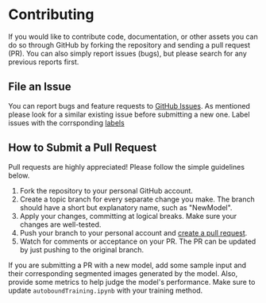 Contributing
============

If you would like to contribute code, documentation, or other assets you can do so through GitHub by forking the repository and sending a pull request (PR). You can also simply report issues (bugs), but please search for any previous reports first.

File an Issue
-------------
You can report bugs and feature requests to [GitHub Issues](https://github.com/BBloggsbott/autobound/issues). As mentioned please look for a similar existing issue before submitting a new one.
Label issues with the corrsponding [labels](https://github.com/BBloggsbott/autobound/labels)

How to Submit a Pull Request
----------------------------
Pull requests are highly appreciated! Please follow the simple guidelines below.

1. Fork the repository to your personal GitHub account.
1. Create a topic branch for every separate change you make. The branch should have a short but explanatory name, such as "NewModel".
1. Apply your changes, committing at logical breaks. Make sure your changes are well-tested.
1. Push your branch to your personal account and [create a pull request](https://help.github.com/articles/using-pull-requests/).
1. Watch for comments or acceptance on your PR. The PR can be updated by just pushing to the original branch.

If you are submitting a PR with a new model, add some sample input and their corresponding segmented images generated by the model. Also, provide some metrics to help judge the model's performance. Make sure to update `autoboundTraining.ipynb` with your training method.